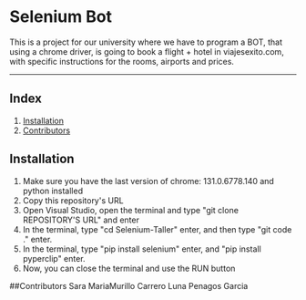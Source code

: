 # Selenium Bot

This is a project for our university where we have to program a BOT, that using a chrome driver, is going to book a flight + hotel in viajesexito.com, with specific instructions for the rooms, airports and prices.

---

## Index

1. [Installation](#installation)
2. [Contributors](#Contributors)

## Installation

1. Make sure you have the last version of chrome: 131.0.6778.140 and python installed
2. Copy this repository's URL
3. Open Visual Studio, open the terminal and type "git clone REPOSITORY'S URL" and enter
4. In the terminal, type "cd Selenium-Taller" enter,  and then type "git code ." enter.
5. In the terminal, type "pip install selenium" enter, and "pip install pyperclip" enter.
6. Now, you can close the terminal and use the RUN button

##Contributors
Sara MariaMurillo Carrero
Luna Penagos Garcia   
